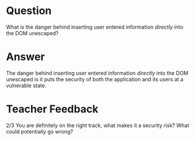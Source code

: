 # Question

What is the danger behind inserting user entered information *directly* into the DOM unescaped?

# Answer
 
 The danger behind inserting user entered information *directly* into the DOM unescaped is it puts the security of both the application and its users at a vulnerable state.

# Teacher Feedback
2/3
You are definitely on the right track, what makes it a security risk? What could potentially go wrong? 